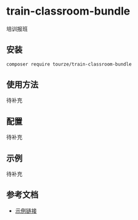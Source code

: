 # train-classroom-bundle

培训报班

## 安装

```bash
composer require tourze/train-classroom-bundle
```

## 使用方法

待补充

## 配置

待补充

## 示例

待补充

## 参考文档

- [示例链接](https://example.com)
